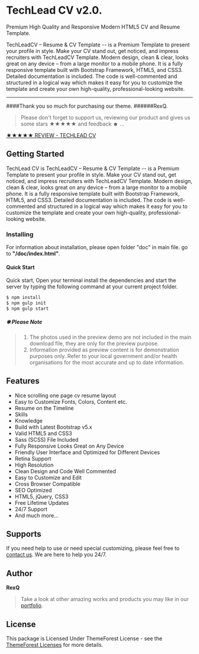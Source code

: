 # TechLead CV v2.0.

Premium High Quality and Responsive Modern HTML5 CV and Resume Template.

TechLeadCV – Resume & CV Template -- is a Premium Template to present your profile in style. Make your CV stand out, get noticed, and impress recruiters with TechLeadCV Template. Modern design, clean & clear, looks great on any device – from a large monitor to a mobile phone. It is a fully responsive template built with Bootstrap Framework, HTML5, and CSS3. Detailed documentation is included. The code is well-commented and structured in a logical way which makes it easy for you to customize the template and create your own high-quality, professional-looking website.

----
####Thank you so much for purchasing our theme.
######RexQ. 

>  Please don't forget to support us, reviewing our product and gives us some stars ★★★★★ and feedback ☻ ...

[★★★★★ REVIEW - TECHLEAD CV](https://themeforest.net/user/rex_q/portfolio)




## Getting Started
TechLead CV is TechLeadCV – Resume & CV Template -- is a Premium Template to present your profile in style. Make your CV stand out, get noticed, and impress recruiters with TechLeadCV Template. Modern design, clean & clear, looks great on any device – from a large monitor to a mobile phone. It is a fully responsive template built with Bootstrap Framework, HTML5, and CSS3. Detailed documentation is included. The code is well-commented and structured in a logical way which makes it easy for you to customize the template and create your own high-quality, professional-looking website. 

### Installing

For information about installation, please open folder "doc" in main file.
go to **"<main-file>/doc/index.html"**.

#### Quick Start
Quick start, Open your terminal install the dependencies and start the server by typing the following command at your current project folder.
```sh
$ npm install
$ npm gulp init
$ npm gulp start
```

##### ❋ Please Note
> 1. The photos used in the preview demo are not included in the main download file, they are only for the preview purpose.
> 2. Information provided as preview content is for demonstration purposes only. Refer to your local government and/or health organisations for the most accurate and up to date information.

## Features
* Nice scrolling one page cv resume layout 
* Easy to Customize Fonts, Colors, Content etc. 
* Resume on the Timeline 
* Skills 
* Knowledge 
* Build with Latest Bootstrap v5.x 
* Valid HTML5 and CSS3 
* Sass (SCSS) File Included 
* Fully Responsive Looks Great on Any Device 
* Friendly User Interface and Optimized for Different Devices 
* Retina Support 
* High Resolution 
* Clean Design and Code Well Commented 
* Easy to Customize and Edit 
* Cross Browser Compatible 
* SEO Optimized 
* HTML5, jQuery, CSS3 
* Free Lifetime Updates 
* 24/7 Support 
* And much more... 


## Supports
If you need help to use or need special customizing, please feel free to [contact us](https://themeforest.net/user/rex_q/portfolio). We are here to help you 24/7.

## Author
**RexQ**
> Take a look at other amazing works and products you may like in our [portfolio](https://themeforest.net/user/rex_q/portfolio).


## License
This package is  Licensed Under ThemeForest License - see the [ThemeForest Licenses](https://themeforest.net/licenses) for more details.



